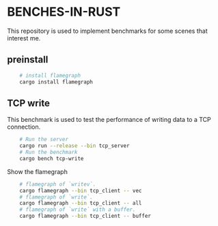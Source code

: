 # BENCHES-IN-RUST

This repository is used to implement benchmarks for some scenes that interest me.

## preinstall

``` BASH
    # install flamegraph
    cargo install flamegraph
```

## TCP write

This benchmark is used to test the performance of writing data to a TCP connection.

``` BASH
    # Run the server
    cargo run --release --bin tcp_server
    # Run the benchmark
    cargo bench tcp-write
```

Show the flamegraph

``` BASH
    # flamegraph of `writev`.
    cargo flamegraph --bin tcp_client -- vec
    # flamegraph of `write`.
    cargo flamegraph --bin tcp_client -- all
    # flamegraph of `write` with a buffer.
    cargo flamegraph --bin tcp_client -- buffer
```
